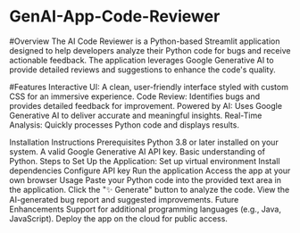 # GenAI-App-Code-Reviewer

#Overview
The AI Code Reviewer is a Python-based Streamlit application designed to help developers analyze their Python code for bugs and receive actionable feedback. The application leverages Google Generative AI to provide detailed reviews and suggestions to enhance the code's quality.

#Features
Interactive UI: A clean, user-friendly interface styled with custom CSS for an immersive experience.
Code Review: Identifies bugs and provides detailed feedback for improvement.
Powered by AI: Uses Google Generative AI to deliver accurate and meaningful insights.
Real-Time Analysis: Quickly processes Python code and displays results.

Installation Instructions
Prerequisites
Python 3.8 or later installed on your system.
A valid Google Generative AI API key.
Basic understanding of Python.
Steps to Set Up the Application:
Set up virtual environment
Install dependencies
Configure API key
Run the application
Access the app at your own browser
Usage
Paste your Python code into the provided text area in the application.
Click the "✨ Generate" button to analyze the code.
View the AI-generated bug report and suggested improvements.
Future Enhancements
Support for additional programming languages (e.g., Java, JavaScript).
Deploy the app on the cloud for public access.
